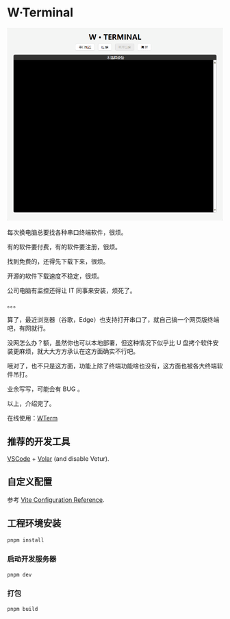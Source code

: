 # W·Terminal

![W·Terminal](./figures/demo.gif)

每次换电脑总要找各种串口终端软件，很烦。

有的软件要付费，有的软件要注册，很烦。

找到免费的，还得先下载下来，很烦。

开源的软件下载速度不稳定，很烦。

公司电脑有监控还得让 IT 同事来安装，烦死了。

。。。

算了，最近浏览器（谷歌，Edge）也支持打开串口了，就自己搞一个网页版终端吧，有网就行。

没网怎么办？额，虽然你也可以本地部署，但这种情况下似乎比 U 盘拷个软件安装更麻烦，就大大方方承认在这方面确实不行吧。

哦对了，也不只是这方面，功能上除了终端功能啥也没有，这方面也被各大终端软件吊打。

业余写写，可能会有 BUG 。

以上，介绍完了。

在线使用：[WTerm](https://wterm.wkjay.com)


## 推荐的开发工具

[VSCode](https://code.visualstudio.com/) + [Volar](https://marketplace.visualstudio.com/items?itemName=Vue.volar) (and disable Vetur).

## 自定义配置

参考 [Vite Configuration Reference](https://vitejs.dev/config/).

## 工程环境安装

```sh
pnpm install
```

### 启动开发服务器

```sh
pnpm dev
```

### 打包

```sh
pnpm build
```

